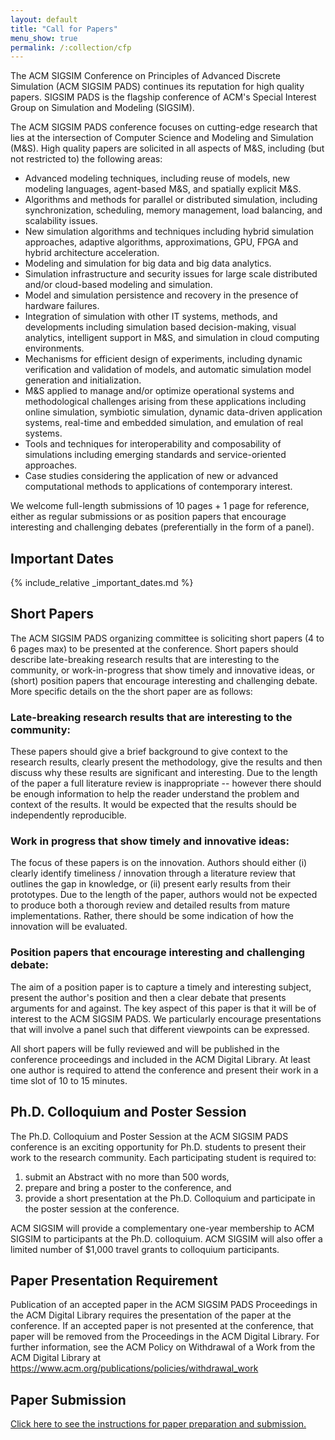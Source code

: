 ```yaml
---
layout: default
title: "Call for Papers"
menu_show: true
permalink: /:collection/cfp
---
```


The ACM SIGSIM Conference on Principles of Advanced Discrete Simulation (ACM SIGSIM PADS) continues its reputation for high quality papers. SIGSIM PADS is the flagship conference of ACM's Special Interest Group on Simulation and Modeling (SIGSIM).

The ACM SIGSIM PADS conference focuses on cutting-edge research that lies at the intersection of Computer Science and Modeling and Simulation (M&S). High quality papers are solicited in all aspects of M&S, including (but not restricted to) the following areas:

-   Advanced modeling techniques, including reuse of models, new modeling languages, agent-based M&S, and spatially explicit M&S.
-   Algorithms and methods for parallel or distributed simulation, including synchronization, scheduling, memory management, load balancing, and scalability issues.
-   New simulation algorithms and techniques including hybrid simulation approaches, adaptive algorithms, approximations, GPU, FPGA and hybrid architecture acceleration.
-   Modeling and simulation for big data and big data analytics.
-   Simulation infrastructure and security issues for large scale distributed and/or cloud-based modeling and simulation.
-   Model and simulation persistence and recovery in the presence of hardware failures.
-   Integration of simulation with other IT systems, methods, and developments including simulation based decision-making, visual analytics, intelligent support in M&S, and simulation in cloud computing environments.
-   Mechanisms for efficient design of experiments, including dynamic verification and validation of models, and automatic simulation model generation and initialization.
-   M&S applied to manage and/or optimize operational systems and methodological challenges arising from these applications including online simulation, symbiotic simulation, dynamic data-driven application systems, real-time and embedded simulation, and emulation of real systems.
-   Tools and techniques for interoperability and composability of simulations including emerging standards and service-oriented approaches.
-   Case studies considering the application of new or advanced computational methods to applications of contemporary interest.

We welcome full-length submissions of 10 pages + 1 page for reference, either as regular submissions or as position papers that encourage interesting and challenging debates (preferentially in the form of a panel).

## Important Dates

{% include_relative _important_dates.md %}

## Short Papers

The ACM SIGSIM PADS organizing committee is soliciting short papers (4 to 6 pages max) to be presented at the conference. Short papers should describe late-breaking research results that are interesting to the community, or work-in-progress that show timely and innovative ideas, or (short) position papers that encourage interesting and challenging debate. More specific details on the the short paper are as follows:

### Late-breaking research results that are interesting to the community:

These papers should give a brief background to give context to the research results, clearly present the methodology, give the results and then discuss why these results are significant and interesting. Due to the length of the paper a full literature review is inappropriate -- however there should be enough information to help the reader understand the problem and context of the results. It would be expected that the results should be independently reproducible.

### Work in progress that show timely and innovative ideas:

The focus of these papers is on the innovation. Authors should either (i) clearly identify timeliness / innovation through a literature review that outlines the gap in knowledge, or (ii) present early results from their prototypes. Due to the length of the paper, authors would not be expected to produce both a thorough review and detailed results from mature implementations. Rather, there should be some indication of how the innovation will be evaluated.

### Position papers that encourage interesting and challenging debate:

The aim of a position paper is to capture a timely and interesting subject, present the author's position and then a clear debate that presents arguments for and against. The key aspect of this paper is that it will be of interest to the ACM SIGSIM PADS. We particularly encourage presentations that will involve a panel such that different viewpoints can be expressed.

All short papers will be fully reviewed and will be published in the conference proceedings and included in the ACM Digital Library. At least one author is required to attend the conference and present their work in a time slot of 10 to 15 minutes.


## Ph.D. Colloquium and Poster Session

The Ph.D. Colloquium and Poster Session at the ACM SIGSIM PADS conference is an exciting opportunity for Ph.D. students to present their work to the research community. Each participating student is required to:

1.  submit an Abstract with no more than 500 words,
2.  prepare and bring a poster to the conference, and
3.  provide a short presentation at the Ph.D. Colloquium and participate in the poster session at the conference.

ACM SIGSIM will provide a complementary one-year membership to ACM SIGSIM to participants at the Ph.D. colloquium. ACM SIGSIM will also offer a limited number of $1,000 travel grants to colloquium participants.

## Paper Presentation Requirement

Publication of an accepted paper in the ACM SIGSIM PADS Proceedings in the ACM Digital Library requires the presentation of the paper at the conference. If an accepted paper is not presented at the conference, that paper will be removed from the Proceedings in the ACM Digital Library. For further information, see the ACM Policy on Withdrawal of a Work from the ACM Digital Library at <https://www.acm.org/publications/policies/withdrawal_work>

## Paper Submission

[Click here to see the instructions for paper preparation and submission.](https://www.acm-sigsim-pads.org/authorsInfo.htm#preparation)
